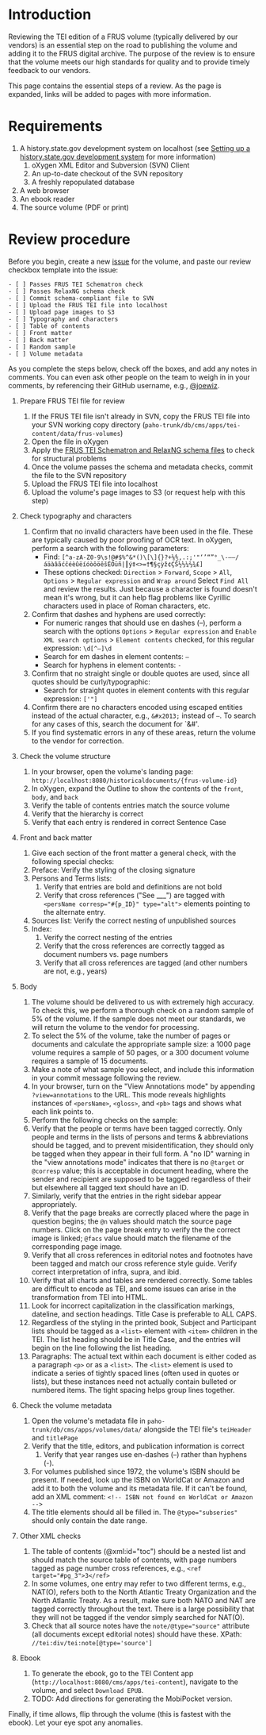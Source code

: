 # Introduction

Reviewing the TEI edition of a FRUS volume (typically delivered by our vendors) is an essential step on the road to publishing the volume and adding it to the FRUS digital archive. The purpose of the review is to ensure that the volume meets our high standards for quality and to provide timely feedback to our vendors.  

This page contains the essential steps of a review.  As the page is expanded, links will be added to pages with more information.  

# Requirements

1. A history.state.gov development system on localhost (see [Setting up a history.state.gov development system](setup) for more information)
    1. oXygen XML Editor and Subversion (SVN) Client
    1. An up-to-date checkout of the SVN repository
    1. A freshly repopulated database
1. A web browser
1. An ebook reader
1. The source volume (PDF or print)

# Review procedure

Before you begin, create a new [issue](https://github.com/joewiz/frus-tei/issues) for the volume, and paste our review checkbox template into the issue:

```
- [ ] Passes FRUS TEI Schematron check
- [ ] Passes RelaxNG schema check
- [ ] Commit schema-compliant file to SVN
- [ ] Upload the FRUS TEI file into localhost
- [ ] Upload page images to S3
- [ ] Typography and characters
- [ ] Table of contents
- [ ] Front matter
- [ ] Back matter
- [ ] Random sample
- [ ] Volume metadata
```

As you complete the steps below, check off the boxes, and add any notes in comments. You can even ask other people on the team to weigh in in your comments, by referencing their GitHub username, e.g., [@joewiz](http://github.com/joewiz).

1. Prepare FRUS TEI file for review
    1. If the FRUS TEI file isn't already in SVN, copy the FRUS TEI file into your SVN working copy directory (`paho-trunk/db/cms/apps/tei-content/data/frus-volumes`)
    1. Open the file in oXygen
    1. Apply the [FRUS TEI Schematron and RelaxNG schema files](https://gist.github.com/joewiz/9194718) to check for structural problems
    1. Once the volume passes the schema and metadata checks, commit the file to the SVN repository
    1. Upload the FRUS TEI file into localhost
    1. Upload the volume's page images to S3 (or request help with this step)

1. Check typography and characters
    1. Confirm that no invalid characters have been used in the file. These are typically caused by poor proofing of OCR text. In oXygen, perform a search with the following parameters: 
        - Find: `[^a-zA-Z0-9\s!@#$%^&*()\[\]{}?+⅛⅘,.:;'"‘’“”°_\-–—/áäàâãćčéèûëíóòôöêšÉÖüñ|║ý‡<>=†¶§çỳž¢ÇŜ½⅓¼⅔¾£]`
        - These options checked: `Direction` > `Forward`, `Scope` > `All`, `Options` > `Regular expression` and `Wrap around`
       Select `Find All` and review the results. Just because a character is found doesn't mean it's wrong, but it can help flag problems like Cyrillic characters used in place of Roman characters, etc.
    1. Confirm that dashes and hyphens are used correctly:
        - For numeric ranges that should use en dashes (–), perform a search with the options `Options` > `Regular expression` and `Enable XML search options` > `Element contents` checked, for this regular expression: `\d[^–]\d`
        - Search for em dashes in element contents: `—`
        - Search for hyphens in element contents: `-` 
    1. Confirm that no straight single or double quotes are used, since all quotes should be curly/typographic:
        - Search for straight quotes in element contents with this regular expression: `['"]`
    1. Confirm there are no characters encoded using escaped entities instead of the actual character, e.g., `&#x2013;` instead of `—`. To search for any cases of this, search the document for `&#'.
    1. If you find systematic errors in any of these areas, return the volume to the vendor for correction.

1. Check the volume structure
    1. In your browser, open the volume's landing page: `http://localhost:8080/historicaldocuments/{frus-volume-id}`
    1. In oXygen, expand the Outline to show the contents of the `front`, `body`, and `back`
    1. Verify the table of contents entries match the source volume
    1. Verify that the hierarchy is correct
    1. Verify that each entry is rendered in correct Sentence Case

1. Front and back matter
    1. Give each section of the front matter a general check, with the following special checks:
    1. Preface: Verify the styling of the closing signature
    1. Persons and Terms lists:
        1. Verify that entries are bold and definitions are not bold
        1. Verify that cross references ("See ___") are tagged with `<persName corresp="#{p_ID}" type="alt">` elements pointing to the alternate entry.
    1. Sources list: Verify the correct nesting of unpublished sources
    1. Index: 
        1. Verify the correct nesting of the entries
        1. Verify that the cross references are correctly tagged as document numbers vs. page numbers
        1. Verify that all cross references are tagged (and other numbers are not, e.g., years)

1. Body
    1. The volume should be delivered to us with extremely high accuracy.  To check this, we perform a thorough check on a random sample of 5% of the volume.  If the sample does not meet our standards, we will return the volume to the vendor for processing.
    1. To select the 5% of the volume, take the number of pages or documents and calculate the appropriate sample size: a 1000 page volume requires a sample of 50 pages, or a 300 document volume requires a sample of 15 documents.  
    1. Make a note of what sample you select, and include this information in your commit message following the review.  
    1. In your browser, turn on the "View Annotations mode" by appending `?view=annotations` to the URL. This mode reveals highlights instances of `<persName>`, `<gloss>`, and `<pb>` tags and shows what each link points to.  
    1. Perform the following checks on the sample:
    1. Verify that the people or terms have been tagged correctly. Only people and terms in the lists of persons and terms & abbreviations should be tagged, and to prevent misidentification, they should only be tagged when they appear in their full form. A "no ID" warning in the "view annotations mode" indicates that there is no `@target` or `@corresp` value; this is acceptable in document heading, where the sender and recipient are supposed to be tagged regardless of their but elsewhere all tagged text should have an ID.
    1. Similarly, verify that the entries in the right sidebar appear appropriately.
    1. Verify that the page breaks are correctly placed where the page in question begins; the `@n` values should match the source page numbers. Click on the page break entry to verify the the correct image is linked; `@facs` value should match the filename of the corresponding page image.
    1. Verify that all cross references in editorial notes and footnotes have been tagged and match our cross reference style guide. Verify correct interpretation of infra, supra, and ibid.
    1. Verify that all charts and tables are rendered correctly. Some tables are difficult to encode as TEI, and some issues can arise in the transformation from TEI into HTML.  
    1. Look for incorrect capitalization in the classification markings, dateline, and section headings. Title Case is preferable to ALL CAPS.
    1. Regardless of the styling in the printed book, Subject and Participant lists should be tagged as a `<list>` element with `<item>` children in the TEI. The list heading should be in Title Case, and the entries will begin on the line following the list heading. 
    1. Paragraphs: The actual text within each document is either coded as a paragraph `<p>` or as a `<list>`. The `<list>` element is used to indicate a series of tightly spaced lines (often used in quotes or lists), but these instances need not actually contain bulleted or numbered items.  The tight spacing helps group lines together.

1. Check the volume metadata
    1. Open the volume's metadata file in `paho-trunk/db/cms/apps/volumes/data/` alongside the TEI file's `teiHeader` and `titlePage`
    1. Verify that the title, editors, and publication information is correct
        1. Verify that year ranges use en-dashes (–) rather than hyphens (-). 
    1. For volumes published since 1972, the volume's ISBN should be present. If needed, look up the ISBN on WorldCat or Amazon and add it to both the volume and its metadata file. If it can't be found, add an XML comment: `<!-- ISBN not found on WorldCat or Amazon -->`
    1. The title elements should all be filled in. The `@type="subseries"` should only contain the date range.

1. Other XML checks
    1. The table of contents (@xml:id="toc") should be a nested list and should match the source table of contents, with page numbers tagged as page number cross references, e.g., `<ref target="#pg_3">3</ref>`
    2. In some volumes, one entry may refer to two different terms, e.g., NAT(O), refers both to the North Atlantic Treaty Organization and the North Atlantic Treaty. As a result, make sure both NATO and NAT are tagged correctly throughout the text. There is a large possibility that they will  not be tagged if the vendor simply searched for NAT(O). 
    1. Check that all source notes have the `note/@type="source"` attribute (all documents except editorial notes) should have these. XPath: `//tei:div/tei:note[@type='source']`

1. Ebook
    1. To generate the ebook, go to the TEI Content app (`http://localhost:8080/cms/apps/tei-content`), navigate to the volume, and select `Download EPUB`. 
    1. TODO: Add directions for generating the MobiPocket version.

Finally, if time allows, flip through the volume (this is fastest with the ebook).  Let your eye spot any anomalies.
